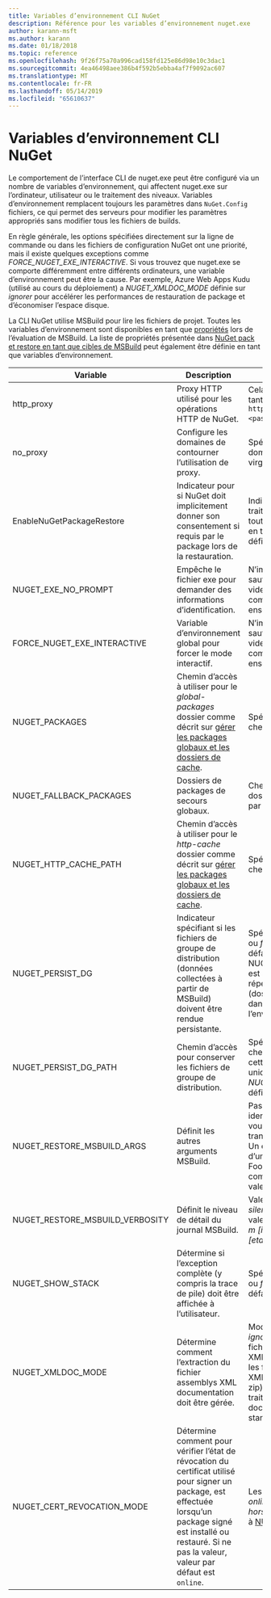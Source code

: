```yaml
---
title: Variables d’environnement CLI NuGet
description: Référence pour les variables d’environnement nuget.exe
author: karann-msft
ms.author: karann
ms.date: 01/18/2018
ms.topic: reference
ms.openlocfilehash: 9f26f75a70a996cad158fd125e86d98e10c3dac1
ms.sourcegitcommit: 4ea46498aee386b4f592b5ebba4af7f9092ac607
ms.translationtype: MT
ms.contentlocale: fr-FR
ms.lasthandoff: 05/14/2019
ms.locfileid: "65610637"
---
```

# <a name="nuget-cli-environment-variables"></a>Variables d’environnement CLI NuGet

Le comportement de l’interface CLI de nuget.exe peut être configuré via un nombre de variables d’environnement, qui affectent nuget.exe sur l’ordinateur, utilisateur ou le traitement des niveaux. Variables d’environnement remplacent toujours les paramètres dans `NuGet.Config` fichiers, ce qui permet des serveurs pour modifier les paramètres appropriés sans modifier tous les fichiers de builds.

En règle générale, les options spécifiées directement sur la ligne de commande ou dans les fichiers de configuration NuGet ont une priorité, mais il existe quelques exceptions comme *FORCE_NUGET_EXE_INTERACTIVE*. Si vous trouvez que nuget.exe se comporte différemment entre différents ordinateurs, une variable d’environnement peut être la cause. Par exemple, Azure Web Apps Kudu (utilisé au cours du déploiement) a *NUGET_XMLDOC_MODE* définie sur *ignorer* pour accélérer les performances de restauration de package et d’économiser l’espace disque.

La CLI NuGet utilise MSBuild pour lire les fichiers de projet. Toutes les variables d’environnement sont disponibles en tant que [propriétés](/visualstudio/msbuild/msbuild-command-line-reference) lors de l’évaluation de MSBuild.
La liste de propriétés présentée dans [NuGet pack et restore en tant que cibles de MSBuild](../reference/msbuild-targets.md#restore-properties) peut également être définie en tant que variables d’environnement.

| Variable | Description | Notes |
| --- | --- | --- |
| http_proxy | Proxy HTTP utilisé pour les opérations HTTP de NuGet. | Cela serait spécifiée en tant que `http://<username>:<password>@proxy.com`. |
| no_proxy | Configure les domaines de contourner l’utilisation de proxy. | Spécifié en tant que domaines séparés par des virgules (,). |
| EnableNuGetPackageRestore | Indicateur pour si NuGet doit implicitement donner son consentement si requis par le package lors de la restauration. | Indicateur spécifié est traité comme *true* ou *1*, toute autre valeur traitée en tant qu’indicateur pas définie. |
| NUGET_EXE_NO_PROMPT | Empêche le fichier exe pour demander des informations d’identification. | N’importe quelle valeur sauf une chaîne null ou vide est considérée comme cet indicateur ensemble/true. |
| FORCE_NUGET_EXE_INTERACTIVE | Variable d’environnement global pour forcer le mode interactif. | N’importe quelle valeur sauf une chaîne null ou vide est considérée comme cet indicateur ensemble/true. |
| NUGET_PACKAGES | Chemin d’accès à utiliser pour le *global-packages* dossier comme décrit sur [gérer les packages globaux et les dossiers de cache](../consume-packages/managing-the-global-packages-and-cache-folders.md). | Spécifié en tant que chemin d’accès absolu. |
| NUGET_FALLBACK_PACKAGES | Dossiers de packages de secours globaux. | Chemins d’accès du dossier absolu séparées par des points-virgules ( ;). |
| NUGET_HTTP_CACHE_PATH | Chemin d’accès à utiliser pour le *http-cache* dossier comme décrit sur [gérer les packages globaux et les dossiers de cache](../consume-packages/managing-the-global-packages-and-cache-folders.md). | Spécifié en tant que chemin d’accès absolu. |
| NUGET_PERSIST_DG | Indicateur spécifiant si les fichiers de groupe de distribution (données collectées à partir de MSBuild) doivent être rendue persistante. | Spécifié en tant que *true* ou *false* (valeur par défaut), si la valeur pas NUGET_PERSIST_DG_PATH est stockée dans le répertoire temporaire (dossier NuGetScratch dans le répertoire temp de l’environnement actuel). |
| NUGET_PERSIST_DG_PATH | Chemin d’accès pour conserver les fichiers de groupe de distribution. | Spécifié en tant que chemin d’accès absolu, cette option est utilisée uniquement lorsque *NUGET_PERSIST_DG* est définie sur true. |
| NUGET_RESTORE_MSBUILD_ARGS | Définit les autres arguments MSBuild. | Passer des arguments identique à la façon dont vous pouvez les transmettre à msbuild.exe. Un exemple de définition d’une propriété de projet Foo à partir de la ligne de commande à la barre de valeur serait /p:Foo = barre |
| NUGET_RESTORE_MSBUILD_VERBOSITY | Définit le niveau de détail du journal MSBuild. | Valeur par défaut est *silencieux* (« / v : q »). Les valeurs possibles *q [uiet]*, *m [inimal]*, *n [ormal]*, *d [etailed]*, et *diag [nostic]*. |
| NUGET_SHOW_STACK | Détermine si l’exception complète (y compris la trace de pile) doit être affichée à l’utilisateur. | Spécifié en tant que *true* ou *false* (valeur par défaut). |
| NUGET_XMLDOC_MODE | Détermine comment l’extraction du fichier assemblys XML documentation doit être gérée. | Modes pris en charge sont *ignorer* (ne pas extraire les fichiers de documentation XML), *compresser* (stocker les fichiers de document XML comme une archive zip) ou *aucun* (par défaut, traiter des fichiers de document XML comme standard fichiers). |
| NUGET_CERT_REVOCATION_MODE | Détermine comment pour vérifier l’état de révocation du certificat utilisé pour signer un package, est effectuée lorsqu’un package signé est installé ou restauré. Si ne pas la valeur, valeur par défaut est `online`.| Les valeurs possibles *online* (valeur par défaut), *hors connexion*.  Associées à [NU3028](../reference/errors-and-warnings/NU3028.md) |

